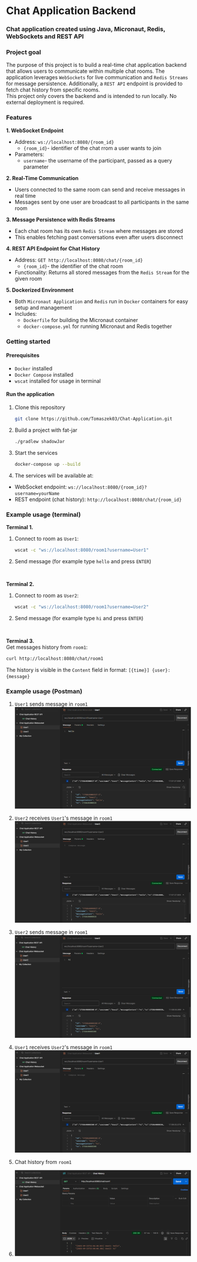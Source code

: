 # Chat Application Backend
### Chat application created using Java, Micronaut, Redis, WebSockets and REST API

### Project goal
The purpose of this project is to build a real-time chat application backend that allows users to communicate within multiple chat rooms. 
The application leverages `WebSockets` for live communication and `Redis Streams` for message persistence.
Additionally, a `REST API` endpoint is provided to fetch chat history from specific rooms.
<br>
This project only covers the backend and is intended to run locally. 
No external deployment is required.

### Features
**1. WebSocket Endpoint**
* Address: `ws://localhost:8080/{room_id}`
  * `{room_id}`- identifier of the chat rrom a user wants to join
* Parameters:
  * `username`- the username of the participant, passed as a query parameter

**2. Real-Time Communication**
* Users connected to the same room can send and receive messages in real time
* Messages sent by one user are broadcast to all participants in the same room

**3. Message Persistence with Redis Streams**
* Each chat room has its own `Redis Stream` where messages are stored
* This enables fetching past conversations even after users disconnect

**4. REST API Endpoint for Chat History**
* Address: `GET http://localhost:8080/chat/{room_id}`
  * `{room_id}`- the identifier of the chat room
* Functionality: Returns all stored messages from the `Redis Stream` for the given room

**5. Dockerized Environment**
* Both `Micronaut Application` and `Redis` run in `Docker` containers for easy setup and management
* Includes:
  * `Dockerfile` for building the Micronaut container
  * `docker-compose.yml` for running Micronaut and Redis together


### Getting started

#### Prerequisites
* `Docker` installed
* `Docker Compose` installed
* `wscat` installed for usage in terminal

#### Run the application
1. Clone this repository
    ```bash
    git clone https://github.com/Tomaszek03/Chat-Application.git
    ```

2. Build a project with fat-jar
    ```bash
    ./gradlew shadowJar
    ```
3. Start the services
    ```bash
    docker-compose up --build
    ```

4. The services will be available at:
* WebSocket endpoint: `ws://localhost:8080/{room_id}?username=yourName`
* REST endpoint (chat history): `http://localhost:8080/chat/{room_id}`

### Example usage (terminal)

**Terminal 1.**
1. Connect to room as `User1`:
    ```bash
    wscat -c "ws://localhost:8080/room1?username=User1"
    ```
2. Send message (for example type `hello` and press `ENTER`)

<br>

**Terminal 2.**
1. Connect to room as `User2`:
    ```bash
    wscat -c "ws://localhost:8080/room1?username=User2"
    ```
2. Send message (for example type `hi` and press `ENTER`)

<br>

**Terminal 3.**
<br>Get messages history from `room1`:
```bash
curl http://localhost:8080/chat/room1
```
The history is visible in the `Content` field in format:
`[{time}] {user}: {message}`

### Example usage (Postman)

1. `User1` sends message in `room1`
    ![user1_msg_sent](./readme_images/user1_msg_sent.png)

2. `User2` receives `User1`'s message in `room1`
   ![user2_msg_received](./readme_images/user2_msg_received.png)

3. `User2` sends message in `room1`
   ![user2_msg_sent](./readme_images/user2_msg_sent.png)

4. `User1` receives `User2`'s message in `room1`
   ![user1_msg_received](./readme_images/user1_msg_received.png)

5. Chat history from `room1`
6. ![messages_history](./readme_images/messages_history.png)